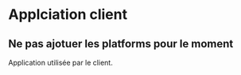 # Applciation client

## Ne pas ajotuer les platforms pour le moment

Application utilisée par le client.